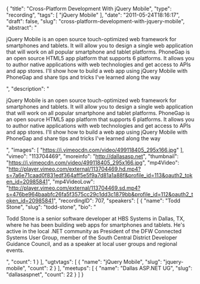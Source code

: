 {
  "title": "Cross-Platform Development With jQuery Mobile",
  "type": "recording",
  "tags": [
    "jQuery Mobile"
  ],
  "date": "2011-05-24T18:16:17",
  "draft": false,
  "slug": "cross-platform-development-with-jquery-mobile",
  "abstract": "<p>jQuery Mobile is an open source touch-optimized web framework for smartphones and tablets. It will allow you to design a single web application that will work on all popular smartphone and tablet platforms. PhoneGap is an open source HTML5 app platform that supports 6 platforms. It allows you to author native applications with web technologies and get access to APIs and app stores. I'll show how to build a web app using jQuery Mobile with PhoneGap and share tips and tricks I've learned along the way</p>",
  "description": "<p>jQuery Mobile is an open source touch-optimized web framework for smartphones and tablets. It will allow you to design a single web application that will work on all popular smartphone and tablet platforms. PhoneGap is an open source HTML5 app platform that supports 6 platforms. It allows you to author native applications with web technologies and get access to APIs and app stores. I'll show how to build a web app using jQuery Mobile with PhoneGap and share tips and tricks I've learned along the way</p>",
  "images": [
    "https://i.vimeocdn.com/video/499118405_295x166.jpg"
  ],
  "vimeo": "113704469",
  "moreinfo": "http://dallasasp.net",
  "thumbnail": "https://i.vimeocdn.com/video/499118405_295x166.jpg",
  "mp4Video": "http://player.vimeo.com/external/113704469.hd.mp4?s=7a6e71caad0f831edf364aff5e5f9a7d81a1a88f&profile_id=113&oauth2_token_id=20985841",
  "mp4VideoLow": "http://player.vimeo.com/external/113704469.sd.mp4?s=476be964baabfc26fa5f3575cc29c1dd3c1879bb&profile_id=112&oauth2_token_id=20985841",
  "recordingID": 707,
  "speakers": [
    {
      "name": "Todd Stone",
      "slug": "todd-stone",
      "bio": "<p>Todd Stone is a senior software developer at HBS Systems in Dallas, TX, where he has been building web apps for smartphones and tablets. He's active in the local .NET community as President of the DFW Connected Systems User Group, member of the South Central District Developer Guidance Council, and as a speaker at local user groups and regional events.</p>",
      "count": 1
    }
  ],
  "ugtvtags": [
    {
      "name": "jQuery Mobile",
      "slug": "jquery-mobile",
      "count": 2
    }
  ],
  "meetups": [
    {
      "name": "Dallas ASP.NET UG",
      "slug": "dallasaspnet",
      "count": 22
    }
  ]
}